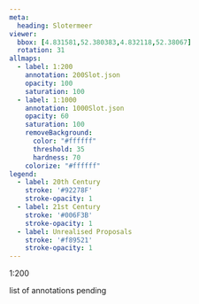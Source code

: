 ```yaml
---
meta:
  heading: Slotermeer
viewer:
  bbox: [4.831581,52.380383,4.832118,52.38067]
  rotation: 31
allmaps:
  - label: 1:200
    annotation: 200Slot.json
    opacity: 100
    saturation: 100
  - label: 1:1000
    annotation: 1000Slot.json
    opacity: 60
    saturation: 100
    removeBackground:
      color: "#ffffff"
      threshold: 35
      hardness: 70
    colorize: "#ffffff"
legend:
  - label: 20th Century
    stroke: '#92278F'
    stroke-opacity: 1
  - label: 21st Century
    stroke: '#006F3B'
    stroke-opacity: 1
  - label: Unrealised Proposals
    stroke: '#f89521'
    stroke-opacity: 1
---
```

1:200

list of annotations pending